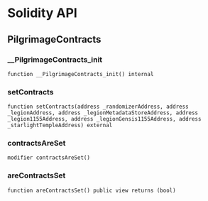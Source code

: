 # Solidity API

## PilgrimageContracts

### __PilgrimageContracts_init

```solidity
function __PilgrimageContracts_init() internal
```

### setContracts

```solidity
function setContracts(address _randomizerAddress, address _legionAddress, address _legionMetadataStoreAddress, address _legion1155Address, address _legionGensis1155Address, address _starlightTempleAddress) external
```

### contractsAreSet

```solidity
modifier contractsAreSet()
```

### areContractsSet

```solidity
function areContractsSet() public view returns (bool)
```

